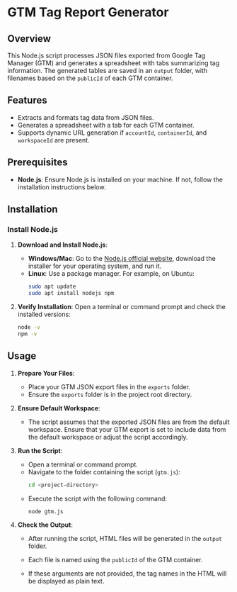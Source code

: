 # GTM Tag Report Generator

## Overview

This Node.js script processes JSON files exported from Google Tag Manager (GTM) and generates a spreadsheet with tabs summarizing tag information. The generated tables are saved in an `output` folder, with filenames based on the `publicId` of each GTM container.

## Features

- Extracts and formats tag data from JSON files.
- Generates a spreadsheet with a tab for each GTM container.
- Supports dynamic URL generation if `accountId`, `containerId`, and `workspaceId` are present.

## Prerequisites

- **Node.js**: Ensure Node.js is installed on your machine. If not, follow the installation instructions below.

## Installation

### Install Node.js

1. **Download and Install Node.js**:
   - **Windows/Mac**: Go to the [Node.js official website](https://nodejs.org/), download the installer for your operating system, and run it.
   - **Linux**: Use a package manager. For example, on Ubuntu:
     ```bash
     sudo apt update
     sudo apt install nodejs npm
     ```

2. **Verify Installation**:
   Open a terminal or command prompt and check the installed versions:
   ```bash
   node -v
   npm -v


## Usage

1. **Prepare Your Files**:
   - Place your GTM JSON export files in the `exports` folder.
   - Ensure the `exports` folder is in the project root directory.

2. **Ensure Default Workspace**:
   - The script assumes that the exported JSON files are from the default workspace. Ensure that your GTM export is set to include data from the default workspace or adjust the script accordingly.

3. **Run the Script**:
   - Open a terminal or command prompt.
   - Navigate to the folder containing the script (`gtm.js`):
     ```bash
     cd <project-directory>
     ```
   - Execute the script with the following command:
     ```bash
     node gtm.js
     ```

4. **Check the Output**:
   - After running the script, HTML files will be generated in the `output` folder.
   - Each file is named using the `publicId` of the GTM container.


   - If these arguments are not provided, the tag names in the HTML will be displayed as plain text.
